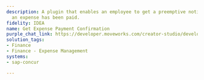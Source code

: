 ```yaml
---
description: A plugin that enables an employee to get a preemptive notification when
  an expense has been paid.
fidelity: IDEA
name: Get Expense Payment Confirmation
purple_chat_link: https://developer.moveworks.com/creator-studio/developer-tools/purple-chat?purple_chat_v1=%7B%22messages%22%3A%5B%7B%22from%22%3A%22ANNOTATION%22%2C%22text%22%3A%22Trigger%3A+Expense+status+updated+to+%27Paid%27+in+Concur%22%7D%2C%7B%22from%22%3A%22BOT%22%2C%22text%22%3A%22%3Cp%3E%F0%9F%8E%89+Good+news%21+Your+expense+claim+has+been+processed+and+paid.%3Cbr%3E%3C%2Fp%3E%22%2C%22cards%22%3A%5B%7B%22title%22%3A%22%3Cp%3EExpense+Paid+Notification%3Cbr%3E%3C%2Fp%3E%22%2C%22text%22%3A%22%3Cp%3E%3Cb%3EExpense+ID%3A+%3C%2Fb%3E12345%3Cbr%3E%3Cb%3EAmount%3A+%3C%2Fb%3E%24150.00%3Cbr%3E%3Cb%3EDate+Paid%3A+%3C%2Fb%3E2023-04-15%3Cbr%3E%3Cb%3EDescription%3A+%3C%2Fb%3ETravel+to+New+York+City%3Cbr%3E%3C%2Fp%3E%22%2C%22buttons%22%3A%5B%7B%22text%22%3A%22View+Details+in+Concur%22%7D%2C%7B%22text%22%3A%22Dismiss%22%7D%5D%7D%5D%7D%5D%2C%22settings%22%3A%7B%22colorStyle%22%3A%22LIGHT%22%2C%22startTime%22%3A%2211%3A43%2BAM%22%2C%22defaultPerson%22%3A%22GWEN%22%2C%22editable%22%3Atrue%2C%22botName%22%3A%22%22%2C%22botImageUrl%22%3A%22%22%7D%7D
solution_tags:
- Finance
- Finance - Expense Management
systems:
- sap-concur

---
```

